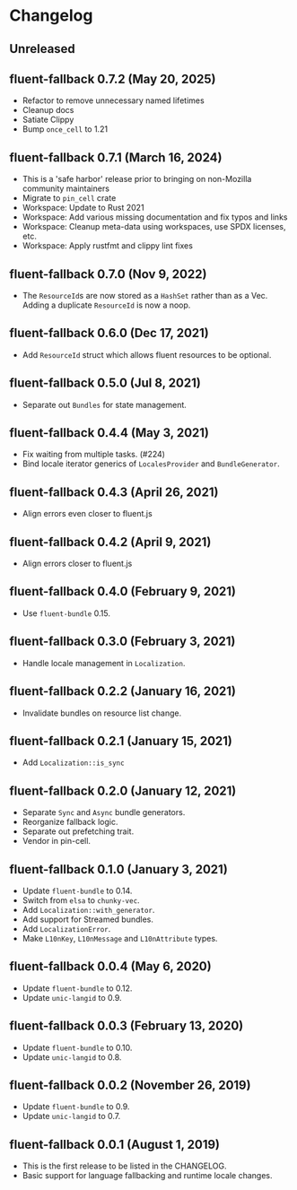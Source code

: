 # Changelog

## Unreleased

## fluent-fallback 0.7.2 (May 20, 2025)
  - Refactor to remove unnecessary named lifetimes
  - Cleanup docs
  - Satiate Clippy
  - Bump `once_cell` to 1.21

## fluent-fallback 0.7.1 (March 16, 2024)
  - This is a 'safe harbor' release prior to bringing on non-Mozilla community maintainers
  - Migrate to `pin_cell` crate
  - Workspace: Update to Rust 2021
  - Workspace: Add various missing documentation and fix typos and links
  - Workspace: Cleanup meta-data using workspaces, use SPDX licenses, etc.
  - Workspace: Apply rustfmt and clippy lint fixes

## fluent-fallback 0.7.0 (Nov 9, 2022)
  - The `ResourceId`s are now stored as a `HashSet` rather than as a Vec. Adding a
    duplicate `ResourceId` is now a noop.

## fluent-fallback 0.6.0 (Dec 17, 2021)
  - Add `ResourceId` struct which allows fluent resources to be optional.

## fluent-fallback 0.5.0 (Jul 8, 2021)
  - Separate out `Bundles` for state management.

## fluent-fallback 0.4.4 (May 3, 2021)
  - Fix waiting from multiple tasks. (#224)
  - Bind locale iterator generics of `LocalesProvider` and `BundleGenerator`.

## fluent-fallback 0.4.3 (April 26, 2021)
  - Align errors even closer to fluent.js

## fluent-fallback 0.4.2 (April 9, 2021)
  - Align errors closer to fluent.js

## fluent-fallback 0.4.0 (February 9, 2021)
  - Use `fluent-bundle` 0.15.

## fluent-fallback 0.3.0 (February 3, 2021)
  - Handle locale management in `Localization`.

## fluent-fallback 0.2.2 (January 16, 2021)
  - Invalidate bundles on resource list change.

## fluent-fallback 0.2.1 (January 15, 2021)
  - Add `Localization::is_sync`

## fluent-fallback 0.2.0 (January 12, 2021)
  - Separate `Sync` and `Async` bundle generators.
  - Reorganize fallback logic.
  - Separate out prefetching trait.
  - Vendor in pin-cell.

## fluent-fallback 0.1.0 (January 3, 2021)
  - Update `fluent-bundle` to 0.14.
  - Switch from `elsa` to `chunky-vec`.
  - Add `Localization::with_generator`.
  - Add support for Streamed bundles.
  - Add `LocalizationError`.
  - Make `L10nKey`, `L10nMessage` and `L10nAttribute` types.

## fluent-fallback 0.0.4 (May 6, 2020)
  - Update `fluent-bundle` to 0.12.
  - Update `unic-langid` to 0.9.

## fluent-fallback 0.0.3 (February 13, 2020)
  - Update `fluent-bundle` to 0.10.
  - Update `unic-langid` to 0.8.

## fluent-fallback 0.0.2 (November 26, 2019)
  - Update `fluent-bundle` to 0.9.
  - Update `unic-langid` to 0.7.

## fluent-fallback 0.0.1 (August 1, 2019)

  - This is the first release to be listed in the CHANGELOG.
  - Basic support for language fallbacking and runtime locale changes.
